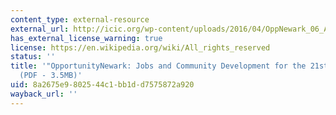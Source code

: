 ```yaml
---
content_type: external-resource
external_url: http://icic.org/wp-content/uploads/2016/04/OppNewark_06_April.pdf
has_external_license_warning: true
license: https://en.wikipedia.org/wiki/All_rights_reserved
status: ''
title: '"OpportunityNewark: Jobs and Community Development for the 21st Century."
  (PDF - 3.5MB)'
uid: 8a2675e9-8025-44c1-bb1d-d7575872a920
wayback_url: ''
---
```

